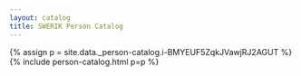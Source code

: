 ```yaml
---
layout: catalog
title: SWERIK Person Catalog
---
```

{% assign p = site.data._person-catalog.i-BMYEUF5ZqkJVawjRJ2AGUT %}
{% include person-catalog.html p=p %}

